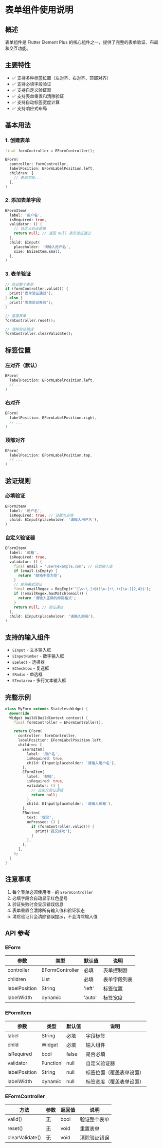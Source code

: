 # 表单组件使用说明

## 概述

表单组件是 Flutter Element Plus 的核心组件之一，提供了完整的表单验证、布局和交互功能。

## 主要特性

- ✅ 支持多种标签位置（左对齐、右对齐、顶部对齐）
- ✅ 支持必填字段验证
- ✅ 支持自定义验证器
- ✅ 支持表单重置和清除验证
- ✅ 支持自动标签宽度计算
- ✅ 支持响应式布局

## 基本用法

### 1. 创建表单

```dart
final formController = EFormController();

EForm(
  controller: formController,
  labelPosition: EFormLabelPosition.left,
  children: [
    // 表单字段...
  ],
)
```

### 2. 添加表单字段

```dart
EFormItem(
  label: '用户名',
  isRequired: true,
  validator: () {
    // 自定义验证逻辑
    return null; // 返回 null 表示验证通过
  },
  child: EInput(
    placeholder: '请输入用户名',
    size: ESizeItem.small,
  ),
)
```

### 3. 表单验证

```dart
// 验证整个表单
if (formController.valid()) {
  print('表单验证通过');
} else {
  print('表单验证失败');
}

// 重置表单
formController.reset();

// 清除验证错误
formController.clearValidate();
```

## 标签位置

### 左对齐（默认）

```dart
EForm(
  labelPosition: EFormLabelPosition.left,
  // ...
)
```

### 右对齐

```dart
EForm(
  labelPosition: EFormLabelPosition.right,
  // ...
)
```

### 顶部对齐

```dart
EForm(
  labelPosition: EFormLabelPosition.top,
  // ...
)
```

## 验证规则

### 必填验证

```dart
EFormItem(
  label: '用户名',
  isRequired: true, // 设置为必填
  child: EInput(placeholder: '请输入用户名'),
)
```

### 自定义验证器

```dart
EFormItem(
  label: '邮箱',
  isRequired: true,
  validator: () {
    final email = 'user@example.com'; // 获取输入值
    if (email.isEmpty) {
      return '邮箱不能为空';
    }
    // 邮箱格式验证
    final emailRegex = RegExp(r'^[\w-\.]+@([\w-]+\.)+[\w-]{2,4}$');
    if (!emailRegex.hasMatch(email)) {
      return '请输入正确的邮箱格式';
    }
    return null; // 验证通过
  },
  child: EInput(placeholder: '请输入邮箱'),
)
```

## 支持的输入组件

- `EInput` - 文本输入框
- `EInputNumber` - 数字输入框
- `ESelect` - 选择器
- `ECheckbox` - 复选框
- `ERadio` - 单选框
- `ETextarea` - 多行文本输入框

## 完整示例

```dart
class MyForm extends StatelessWidget {
  @override
  Widget build(BuildContext context) {
    final formController = EFormController();

    return EForm(
      controller: formController,
      labelPosition: EFormLabelPosition.left,
      children: [
        EFormItem(
          label: '用户名',
          isRequired: true,
          child: EInput(placeholder: '请输入用户名'),
        ),
        EFormItem(
          label: '邮箱',
          isRequired: true,
          validator: () {
            // 自定义验证逻辑
            return null;
          },
          child: EInput(placeholder: '请输入邮箱'),
        ),
        EButton(
          text: '提交',
          onPressed: () {
            if (formController.valid()) {
              print('提交成功');
            }
          },
        ),
      ],
    );
  }
}
```

## 注意事项

1. 每个表单必须使用唯一的 `EFormController`
2. 必填字段会自动显示红色星号
3. 验证失败时会显示错误信息
4. 表单重置会清除所有输入值和验证状态
5. 清除验证只会清除错误提示，不会清除输入值

## API 参考

### EForm

| 参数          | 类型            | 默认值 | 说明         |
| ------------- | --------------- | ------ | ------------ |
| controller    | EFormController | 必填   | 表单控制器   |
| children      | List<Widget>    | 必填   | 表单字段列表 |
| labelPosition | String          | 'left' | 标签位置     |
| labelWidth    | dynamic         | 'auto' | 标签宽度     |

### EFormItem

| 参数          | 类型     | 默认值 | 说明                     |
| ------------- | -------- | ------ | ------------------------ |
| label         | String   | 必填   | 字段标签                 |
| child         | Widget   | 必填   | 输入组件                 |
| isRequired    | bool     | false  | 是否必填                 |
| validator     | Function | null   | 自定义验证器             |
| labelPosition | String   | null   | 标签位置（覆盖表单设置） |
| labelWidth    | dynamic  | null   | 标签宽度（覆盖表单设置） |

### EFormController

| 方法            | 参数 | 返回值 | 说明         |
| --------------- | ---- | ------ | ------------ |
| valid()         | 无   | bool   | 验证整个表单 |
| reset()         | 无   | void   | 重置表单     |
| clearValidate() | 无   | void   | 清除验证错误 |
